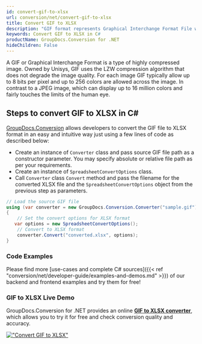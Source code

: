 ```yaml
---
id: convert-gif-to-xlsx
url: conversion/net/convert-gif-to-xlsx
title: Convert GIF to XLSX
description: "GIF format represents Graphical Interchange Format File with .gif extension. Learn how to convert GIF to XLSX file programmatically in C# language using GroupDocs.Conversion for .NET library."
keywords: Convert GIF to XLSX in C#
productName: GroupDocs.Conversion for .NET
hideChildren: False
---
```


A GIF or Graphical Interchange Format is a type of highly compressed image. Owned by Unisys, GIF uses the LZW compression algorithm that does not degrade the image quality. For each image GIF typically allow up to 8 bits per pixel and up to 256 colors are allowed across the image. In contrast to a JPEG image, which can display up to 16 million colors and fairly touches the limits of the human eye.

## Steps to convert GIF to XLSX in C#

[GroupDocs.Conversion](https://products.groupdocs.com/conversion/net) allows developers to convert the GIF file to XLSX format in an easy and intuitive way just using a few lines of code as described below:

* Create an instance of `Converter` class and pass source GIF file path as a constructor parameter. You may specify absolute or relative file path as per your requirements. 
* Create an instance of `SpreadsheetConvertOptions` class.
* Call `Converter` class `Convert` method and pass the filename for the converted XLSX file and the `SpreadsheetConvertOptions` object from the previous step as parameters.

```csharp
// Load the source GIF file
using (var converter = new GroupDocs.Conversion.Converter("sample.gif"))
{
    // Set the convert options for XLSX format
   var options = new SpreadsheetConvertOptions();
    // Convert to XLSX format
    converter.Convert("converted.xlsx", options);
}
```

### Code Examples

Please find more [use-cases and complete C# sources]({{< ref "conversion/net/developer-guide/examples-and-demos.md" >}}) of our backend and frontend examples and try them for free!

### GIF to XLSX Live Demo

GroupDocs.Conversion for .NET provides an online [**GIF to XLSX converter**](https://products.groupdocs.app/conversion/gif-to-xlsx), which allows you to try it for free and check conversion quality and accuracy.

[!["Convert GIF to XLSX"](conversion/net/images/convert-to-xlsx/convert-gif-to-xlsx.png)](https://products.groupdocs.app/conversion/gif-to-xlsx)